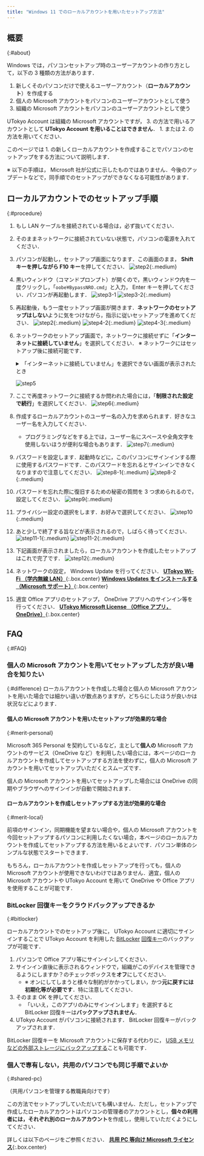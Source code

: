 ```yaml
---
title: "Windows 11 でのローカルアカウントを用いたセットアップ方法"
---
```


## 概要
{:#about}

Windows では，パソコンセットアップ時のユーザーアカウントの作り方として，以下の 3 種類の方法があります．

1. 新しくそのパソコンだけで使えるユーザーアカウント（**ローカルアカウント**）を作成する
1. 個人の Microsoft アカウントをパソコンのユーザーアカウントとして使う
1. 組織の Microsoft アカウントをパソコンのユーザーアカウントとして使う

UTokyo Account は組織の Microsoft アカウントですが， 3. の方法で用いるアカウントとして **UTokyo Account を用いることはできません**． 1. または 2. の方法を用いてください．

このページでは 1. の新しくローカルアカウントを作成することでパソコンのセットアップをする方法について説明します．

※ 以下の手順は， Microsoft 社が公式に示したものではありません．今後のアップデートなどで，同手順でのセットアップができなくなる可能性があります．

## ローカルアカウントでのセットアップ手順
{:#procedure}

1. もし LAN ケーブルを接続されている場合は，必ず抜いてください．
1. そのままネットワークに接続されていない状態で，パソコンの電源を入れてください．
1. パソコンが起動し，セットアップ画面になります．この画面のまま， **Shift キーを押しながら F10 キー**を押してください．
   ![step2](step2.webp){:.medium}
1. 黒いウィンドウ（コマンドプロンプト）が開くので，黒いウィンドウ内を一度クリックし，「`oobe¥BypassNRO.cmd`」と入力， Enter キーを押してください．パソコンが再起動します．
   ![step3-1](step3-1.webp)
   ![step3-2](step3-2.webp){:.medium}
1. 再起動後，もう一度セットアップ画面が開きます．**ネットワークのセットアップはしない**ように気をつけながら，指示に従いセットアップを進めてください．
   ![step2](step2.webp){:.medium}
   ![step4-2](step4-2.webp){:.medium}
   ![step4-3](step4-3.webp){:.medium}
1. ネットワークのセットアップ画面で，ネットワークに接続せずに「**インターネットに接続していません**」を選択してください．
   ※ ネットワークにはセットアップ後に接続可能です．
    <details>
      <summary>「インターネットに接続していません」を選択できない画面が表示されたとき</summary>

      **Shift キーを押しながら F10 キー**を押し，手順 3. に戻ってください．
    </details>

   ![step5](step5.webp)
1. ここで再度ネットワークに接続するか問われた場合には，「**制限された設定で続行**」を選択してください．
   ![step6](step6.webp){:.medium}
1. 作成するローカルアカウントのユーザー名の入力を求められます．好きなユーザー名を入力してください．
   - プログラミングなどをする上では，ユーザー名にスペースや全角文字を使用しないほうが便利な場合もあります．
   ![step7](step7.webp){:.medium}
1. パスワードを設定します．起動時などに，このパソコンにサインインする際に使用するパスワードです．このパスワードを忘れるとサインインできなくなりますので注意してください．
   ![step8-1](step8-1.webp){:.medium}
   ![step8-2](step8-2.webp){:.medium}
1. パスワードを忘れた際に復旧するための秘密の質問を 3 つ求められるので，設定してください．
   ![step9](step9.webp){:.medium}
1. プライバシー設定の選択をします．お好みで選択してください．
   ![step10](step10.webp){:.medium}
1. あと少しで終了する旨などが表示されるので，しばらく待ってください．
   ![step11-1](step11-1.webp){:.medium}
   ![step11-2](step11-2.webp){:.medium}
1. 下記画面が表示されましたら，ローカルアカウントを作成したセットアップはこれで完了です．
   ![step12](step12.webp){:.medium}
1. ネットワークの設定， Windows Update を行ってください．
   **[UTokyo Wi-Fi （学内無線 LAN）](/utokyo_wifi/)**{:.box.center}
   **[Windows Updates をインストールする（Microsoft サポート）](https://support.microsoft.com/ja-jp/windows/windows-%E3%81%AE%E6%9B%B4%E6%96%B0-3c5ae7fc-9fb6-9af1-1984-b5e0412c556a)**{:.box.center}
1. 適宜 Office アプリのセットアップ， OneDrive アプリへのサインイン等を行ってください．
   **[UTokyo Microsoft License （Office アプリ，OneDrive）](/microsoft/)**{:.box.center}


## FAQ
{:#FAQ}

### 個人の Microsoft アカウントを用いてセットアップした方が良い場合を知りたい
{:#difference}
ローカルアカウントを作成した場合と個人の Microsoft アカウントを用いた場合では細かい違いが数点ありますが，どちらにしたほうが良いかは状況などによります．

#### 個人の Microsoft アカウントを用いたセットアップが効果的な場合
{:#merit-personal}

Microsoft 365 Personal を契約しているなど，主として**個人の** Microsoft アカウントのサービス（OneDrive など）を利用したい場合には，本ページのローカルアカウントを作成してセットアップする方法を使わずに，個人の Microsoft アカウントを用いてセットアップいただくとスムーズです．

個人の Microsoft アカウントを用いてセットアップした場合には OneDrive の同期やブラウザへのサインインが自動で開始されます．

#### ローカルアカウントを作成しセットアップする方法が効果的な場合
{:#merit-local}

前項のサインイン，同期機能を望まない場合や，個人の Microsoft アカウントを今回セットアップするパソコンに利用したくない場合，本ページのローカルアカウントを作成してセットアップする方法を用いるとよいです．パソコン単体のシンプルな状態でスタートできます．

もちろん，ローカルアカウントを作成しセットアップを行っても，個人の Microsoft アカウントが使用できないわけではありません．適宜，個人の Microsoft アカウントや UTokyo Account を用いて OneDrive や Office アプリを使用することが可能です．

### BitLocker 回復キーをクラウドバックアップできるか
{:#bitlocker}

ローカルアカウントでのセットアップ後に， UTokyo Account に適切にサインインすることで UTokyo Account を利用した [BitLocker](https://learn.microsoft.com/ja-jp/windows/security/operating-system-security/data-protection/bitlocker/) [回復キー](https://learn.microsoft.com/ja-jp/windows/security/operating-system-security/data-protection/bitlocker/recovery-overview)のバックアップが可能です．

1. パソコンで Office アプリ等にサインインしてください．
1. サインイン直後に表示されるウィンドウで，組織がこのデバイスを管理できるようにしますか？のチェックボックスを**オフ**にしてください．
   - ※ オンにしてしまうと様々な制約がかかってしまい，かつ**元に戻すには初期化等が必要です**．特に注意してください．
1. そのまま OK を押してください．
   - 「いいえ，このアプリのみにサインインします」を選択すると BitLocker 回復キーは**バックアップされません**．
1. UTokyo Account がパソコンに接続されます． BitLocker 回復キーがバックアップされます．

BitLocker 回復キーを Microsoft アカウントに保存する代わりに， [USB メモリなどの外部ストレージにバックアップする](https://support.microsoft.com/ja-jp/windows/e63607b4-77fb-4ad3-8022-d6dc428fbd0d)ことも可能です．

### 個人で専有しない，共用のパソコンでも同じ手順でよいか
{:#shared-pc}

（共用パソコンを管理する教職員向けです）

この方法でセットアップしていただいても構いません．ただし，セットアップで作成したローカルアカウントはパソコンの管理者のアカウントとし，**個々の利用者には，それぞれ別のローカルアカウント**を作成し，使用していただくようにしてください．

詳しくは以下のページをご参照ください．
**[共用 PC 等向け Microsoft ライセンス](https://univtokyo.sharepoint.com/sites/utokyoaccount/SitePages/Microsoft-license-for-shared-PC.aspx)**{:.box.center}
